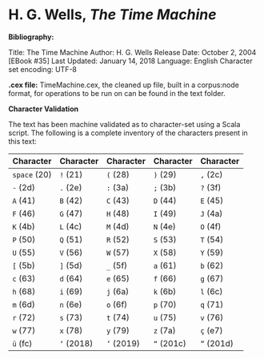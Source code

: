 # H. G. Wells, *The Time Machine*

__Bibliography:__

Title: The Time Machine
Author: H. G. Wells
Release Date: October 2, 2004 [EBook #35] 
Last Updated: January 14, 2018
Language: English
Character set encoding: UTF-8

__.cex file:__
TimeMachine.cex, the cleaned up file, built in a corpus:node format, for operations to be run on can be found in the text folder.

__Character Validation__

The text has been machine validated as to character-set using a Scala script. The following is a complete inventory of the characters present in this text:

| Character | Character | Character | Character | Character |
|-----------|-----------|-----------|-----------|-----------|
| `space` (20) | `!` (21) | `(` (28) | `)` (29) | `,` (2c) |
| `-` (2d) | `.` (2e) | `:` (3a) | `;` (3b) | `?` (3f) |
| `A` (41) | `B` (42) | `C` (43) | `D` (44) | `E` (45) |
| `F` (46) | `G` (47) | `H` (48) | `I` (49) | `J` (4a) |
| `K` (4b) | `L` (4c) | `M` (4d) | `N` (4e) | `O` (4f) |
| `P` (50) | `Q` (51) | `R` (52) | `S` (53) | `T` (54) |
| `U` (55) | `V` (56) | `W` (57) | `X` (58) | `Y` (59) |
| `[` (5b) | `]` (5d) | `_` (5f) | `a` (61) | `b` (62) |
| `c` (63) | `d` (64) | `e` (65) | `f` (66) | `g` (67) |
| `h` (68) | `i` (69) | `j` (6a) | `k` (6b) | `l` (6c) |
| `m` (6d) | `n` (6e) | `o` (6f) | `p` (70) | `q` (71) |
| `r` (72) | `s` (73) | `t` (74) | `u` (75) | `v` (76) |
| `w` (77) | `x` (78) | `y` (79) | `z` (7a) | `ç` (e7) |
| `ü` (fc) | `‘` (2018) | `’` (2019) | `“` (201c) | `”` (201d) |
